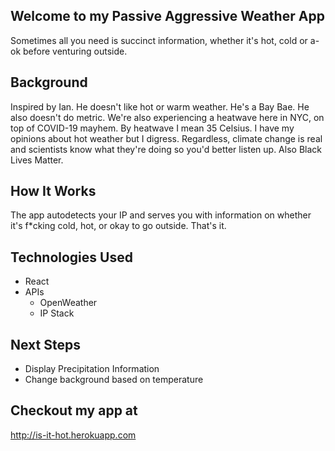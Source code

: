 ## Welcome to my Passive Aggressive Weather App

Sometimes all you need is succinct information, whether it's hot, cold or a-ok before venturing outside. 

## Background
Inspired by Ian. He doesn't like hot or warm weather. He's a Bay Bae. He also doesn't do metric. 
We're also experiencing a heatwave here in NYC, on top of COVID-19 mayhem. 
By heatwave I mean 35 Celsius. I have my opinions about hot weather but I digress.
Regardless, climate change is real and scientists know what they're doing so you'd better listen up. 
Also Black Lives Matter. 


## How It Works
The app autodetects your IP and serves you with information on whether it's f*cking cold, hot, or okay to go outside. That's it. 

## Technologies Used

- React
- APIs
    - OpenWeather
    - IP Stack

## Next Steps

- Display Precipitation Information
- Change background based on temperature

## Checkout my app at
<a href= "http://is-it-hot.herokuapp.com/" target="_blank">http://is-it-hot.herokuapp.com</a>